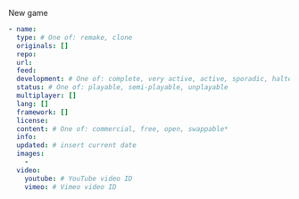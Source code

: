 

New game

<!-- See https://github.com/opengaming/osgameclones#add-a-clone--remake-of-a-game for details -->

```yaml
- name:
  type: # One of: remake, clone
  originals: []
  repo:
  url:
  feed:
  development: # One of: complete, very active, active, sporadic, halted
  status: # One of: playable, semi-playable, unplayable
  multiplayer: []
  lang: []
  framework: []
  license:
  content: # One of: commercial, free, open, swappable*
  info:
  updated: # insert current date
  images:
    -
  video:
    youtube: # YouTube video ID
    vimeo: # Vimeo video ID
```

